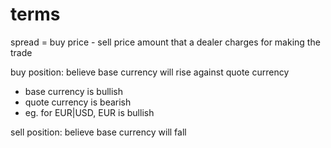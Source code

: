 # terms
spread = buy price - sell price
  amount that a dealer charges for making the trade

buy position: believe base currency will rise against quote currency
  - base currency is bullish
  - quote currency is bearish
  - eg. for EUR|USD, EUR is bullish

sell position: believe base currency will fall











